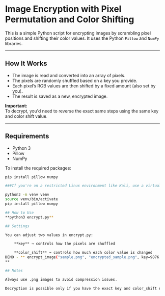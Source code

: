 # Image Encryption with Pixel Permutation and Color Shifting

This is a simple Python script for encrypting images by scrambling pixel positions and shifting their color values. It uses the Python `Pillow` and `NumPy` libraries.

---

##  How It Works

- The image is read and converted into an array of pixels.
- The pixels are randomly shuffled based on a key you provide.
- Each pixel’s RGB values are then shifted by a fixed amount (also set by you).
- The result is saved as a new, encrypted image.

**Important:**  
To decrypt, you'd need to reverse the exact same steps using the same key and color shift value.

---

## Requirements

- Python 3
- Pillow
- NumPy

To install the required packages:

```bash
pip install pillow numpy

###If you're on a restricted Linux environment like Kali, use a virtual environment:

python3 -m venv venv
source venv/bin/activate
pip install pillow numpy

## How to Use
**python3 encrypt.py**

## Settings

You can adjust two values in encrypt.py:

    **key** → controls how the pixels are shuffled

    **color_shift** → controls how much each color value is changed
DEMO - ** encrypt_image("sample.png", "encrypted_sample.png", key=9876, color_shift=50)
**

## Notes

Always use .png images to avoid compression issues.

Decryption is possible only if you have the exact key and color_shift used during encryption.
